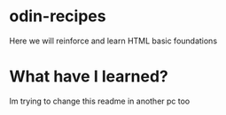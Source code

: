 # odin-recipes

Here we will reinforce and learn HTML basic foundations

# What have I learned?

Im trying to change this readme in another pc too
